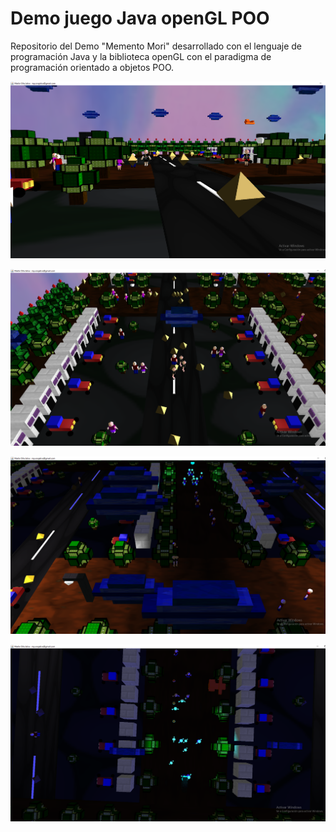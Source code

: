 # Demo juego Java openGL POO
Repositorio del Demo "Memento Mori" desarrollado con el lenguaje de programación Java y la biblioteca openGL con el paradigma de programación orientado a objetos POO.

![alt text](https://github.com/MatinOna/Demo_juego_Java_openGL_POO/blob/master/img/final1.png)

![alt text](https://github.com/MatinOna/Demo_juego_Java_openGL_POO/blob/master/img/final3.png)

![alt text](https://github.com/MatinOna/Demo_juego_Java_openGL_POO/blob/master/img/final4.png)

![alt text](https://github.com/MatinOna/Demo_juego_Java_openGL_POO/blob/master/img/finaldos.png)
